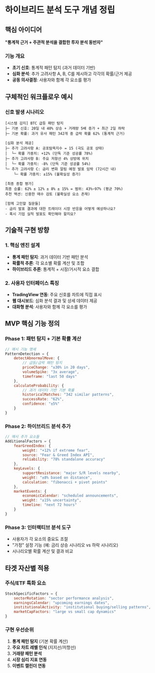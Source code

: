 # 하이브리드 분석 도구 개념 정립

## 핵심 아이디어

**"통계적 근거 + 주관적 분석을 결합한 투자 분석 동반자"**

### 기능 개요
- **초기 신호**: 통계적 패턴 탐지 (과거 데이터 기반)
- **심화 분석**: 추가 고려사항 A, B, C를 제시하고 각각의 확률/근거 제공
- **공동 의사결정**: 사용자와 함께 각 요소를 평가

## 구체적인 워크플로우 예시

### 신호 발생 시나리오
```
[시스템 감지] BTC 급등 패턴 탐지
├─ 기본 신호: 20일 내 40% 상승 + 거래량 5배 증가 + 최근 2일 하락
├─ 기본 확률: 과거 유사 패턴 342개 중 급락 확률 62% (통계적 근거)

[심화 분석 제공]
├─ 추가 고려사항 A: 공포탐욕지수 = 15 (극도 공포 상태)
│  └─ 확률 가중치: +12% (단독 기준 성공률 78%)
├─ 추가 고려사항 B: 주요 저항선 4% 상방에 위치
│  └─ 확률 가중치: -8% (단독 기준 성공률 54%)
└─ 추가 고려사항 C: 금리 변화 알림 예정 발표 임박 (72시간 내)
    └─ 확률 가중치: ±15% (불확실성 증가)

[최종 종합 평가]
최종 승률: 62% ± 12% ± 8% ± 15% = 범위: 43%~97% (평균 70%)
추천 액션: 신중한 매수 검토 (불확실성 요소 존재)

[함께 고민할 질문들]
- 금리 발표 결과에 대한 트레이더 시장 반응을 어떻게 예상하나요?
- 혹시 기업 실적 발표도 확인해야 할지요?
```

## 기술적 구현 방향

### 1. 핵심 엔진 설계
- **통계 패턴 탐지**: 과거 데이터 기반 패턴 분석
- **확률적 추론**: 각 요소별 확률 계산 및 조합
- **하이브리드 추론**: 통계적 + 시장/거시적 요소 결합

### 2. 사용자 인터페이스 특징
- **TradingView 연동**: 주요 신호를 차트에 직접 표시
- **웹 대시보드**: 심화 분석 결과 및 상세 데이터 제공
- **대화형 분석**: 사용자와 함께 각 요소를 평가

## MVP 핵심 기능 정의

### Phase 1: 패턴 탐지 + 기본 확률 계산
```javascript
// 예시 기능 명세
PatternDetection = {
    detectAbnormalMove: {
        // 급등/급락 패턴 탐지
        priceChange: "±30% in 20 days",
        volumeSpike: "3x average",
        timeframe: "last 50 days"
    },
    calculateProbability: {
        // 과거 데이터 기반 기본 확률
        historicalMatches: "342 similar patterns",
        successRate: "62%",
        confidence: "±5%"
    }
}
```

### Phase 2: 하이브리드 분석 추가
```javascript
// 예시 추가 요소들
AdditionalFactors = {
    fearGreedIndex: {
        weight: "+12% if extreme fear",
        source: "Fear & Greed Index API",
        reliability: "78% standalone accuracy"
    },
    keyLevels: {
        supportResistance: "major S/R levels nearby",
        weight: "±8% based on distance",
        calculation: "fibonacci + pivot points"
    },
    marketEvents: {
        economicCalendar: "scheduled announcements",
        weight: "±15% uncertainty",
        timeline: "next 72 hours"
    }
}
```

### Phase 3: 인터랙티브 분석 도구
- 사용자가 각 요소의 중요도 조절
- "가정" 설정 기능 (예: 금리 상승 시나리오 vs 하락 시나리오)
- 시나리오별 확률 계산 및 결과 비교

## 타겟 자산별 적용

### 주식/ETF 특화 요소
```javascript
StockSpecificFactors = {
    sectorRotation: "sector performance analysis",
    earningsCalendar: "upcoming earnings dates",
    institutionalActivity: "institutional buying/selling patterns",
    marketCapFactors: "large vs small cap dynamics"
}
```

### 구현 우선순위
1. **통계 패턴 탐지** (기본 확률 계산)
2. **주요 차트 레벨 인식** (지지선/저항선)
3. **거래량 패턴 분석**
4. **시장 심리 지표 연동**
5. **이벤트 캘린더 연동**
